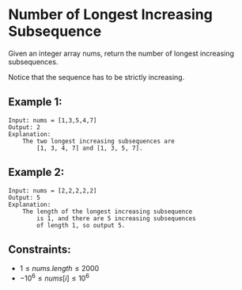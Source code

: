 # Number of Longest Increasing Subsequence

Given an integer array nums, return the number of longest increasing  
subsequences.

Notice that the sequence has to be strictly increasing.

 

## Example 1:

    Input: nums = [1,3,5,4,7]
    Output: 2
    Explanation: 
        The two longest increasing subsequences are 
            [1, 3, 4, 7] and [1, 3, 5, 7].

## Example 2:

    Input: nums = [2,2,2,2,2]
    Output: 5
    Explanation: 
        The length of the longest increasing subsequence 
            is 1, and there are 5 increasing subsequences 
            of length 1, so output 5.

 

## Constraints:

* $1 \le nums.length \le 2000$
* $-10^6 \le nums[i] \le 10^6$

